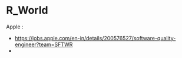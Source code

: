 # R_World
Apple : 
- https://jobs.apple.com/en-in/details/200576527/software-quality-engineer?team=SFTWR
- 
